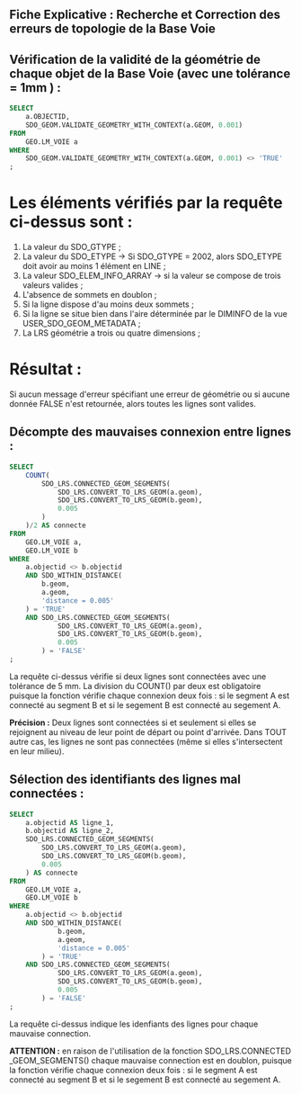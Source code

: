 ## Fiche Explicative : Recherche et Correction des erreurs de topologie de la Base Voie

## Vérification de la validité de la géométrie de chaque objet de la Base Voie (avec une tolérance = 1mm ) :

```SQL
SELECT 
	a.OBJECTID,
	SDO_GEOM.VALIDATE_GEOMETRY_WITH_CONTEXT(a.GEOM, 0.001)
FROM
	GEO.LM_VOIE a
WHERE
	SDO_GEOM.VALIDATE_GEOMETRY_WITH_CONTEXT(a.GEOM, 0.001) <> 'TRUE'
;
```

# Les éléments vérifiés par la requête ci-dessus sont :

1. La valeur du SDO_GTYPE ;
1. La valeur du SDO_ETYPE -> Si SDO_GTYPE = 2002, alors SDO_ETYPE doit avoir au moins 1 élément en LINE ;
1. La valeur SDO_ELEM_INFO_ARRAY -> si la valeur se compose de trois valeurs valides ;
1. L'absence de sommets en doublon ;
1. Si la ligne dispose d'au moins deux sommets ;
1. Si la ligne se situe bien dans l'aire déterminée par le DIMINFO de la vue USER_SDO_GEOM_METADATA ;
1. La LRS géométrie a trois ou quatre dimensions ;

# Résultat :

Si aucun message d'erreur spécifiant une erreur de géométrie ou si aucune donnée FALSE n'est retournée, alors toutes les lignes sont valides.

## Décompte des mauvaises connexion entre lignes :

```SQL
SELECT
    COUNT(
        SDO_LRS.CONNECTED_GEOM_SEGMENTS(
            SDO_LRS.CONVERT_TO_LRS_GEOM(a.geom),
            SDO_LRS.CONVERT_TO_LRS_GEOM(b.geom),
            0.005
        )
    )/2 AS connecte
FROM
    GEO.LM_VOIE a,
    GEO.LM_VOIE b
WHERE 
    a.objectid <> b.objectid
    AND SDO_WITHIN_DISTANCE(
        b.geom, 
        a.geom, 
        'distance = 0.005'
    ) = 'TRUE'
    AND SDO_LRS.CONNECTED_GEOM_SEGMENTS(
            SDO_LRS.CONVERT_TO_LRS_GEOM(a.geom), 
            SDO_LRS.CONVERT_TO_LRS_GEOM(b.geom),
            0.005
        ) = 'FALSE'
;
```

La requête ci-dessus vérifie si deux lignes sont connectées avec une tolérance de 5 mm. La division du COUNT() par deux est obligatoire puisque la fonction vérifie chaque connexion deux fois : si le segment A est connecté au segment B et si le segement B est connecté au segement A.

**Précision :** Deux lignes sont connectées si et seulement si elles se rejoignent au niveau de leur point de départ ou point d'arrivée. Dans TOUT autre cas, les lignes ne sont pas connectées (même si elles s'intersectent en leur milieu).

## Sélection des identifiants des lignes mal connectées :

```SQL
SELECT
    a.objectid AS ligne_1,
    b.objectid AS ligne_2,
    SDO_LRS.CONNECTED_GEOM_SEGMENTS(
        SDO_LRS.CONVERT_TO_LRS_GEOM(a.geom),
        SDO_LRS.CONVERT_TO_LRS_GEOM(b.geom),
        0.005
    ) AS connecte
FROM
    GEO.LM_VOIE a,
    GEO.LM_VOIE b
WHERE 
    a.objectid <> b.objectid
    AND SDO_WITHIN_DISTANCE(
            b.geom, 
            a.geom, 
            'distance = 0.005'
        ) = 'TRUE'
    AND SDO_LRS.CONNECTED_GEOM_SEGMENTS(
            SDO_LRS.CONVERT_TO_LRS_GEOM(a.geom), 
            SDO_LRS.CONVERT_TO_LRS_GEOM(b.geom), 
            0.005
        ) = 'FALSE'
;
```

La requête ci-dessus indique les idenfiants des lignes pour chaque mauvaise connection.

**ATTENTION :** en raison de l'utilisation de la fonction SDO_LRS.CONNECTED _GEOM_SEGMENTS() chaque mauvaise connection est en doublon, puisque la fonction vérifie chaque connexion deux fois : si le segment A est connecté au segment B et si le segement B est connecté au segement A.
